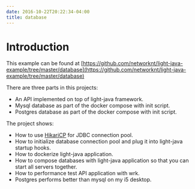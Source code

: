 ```yaml
---
date: 2016-10-22T20:22:34-04:00
title: database
---
```


# Introduction

This example can be found at [https://github.com/networknt/light-java-example/tree/master/database](https://github.com/networknt/light-java-example/tree/master/database)

There are three parts in this projects:

* An API implemented on top of light-java framework.
* Mysql database as part of the docker compose with init script.
* Postgres database as part of the docker compose with init script.

The project shows:

* How to use [HikariCP](https://github.com/brettwooldridge/HikariCP) for JDBC connection pool.
* How to initialize database connection pool and plug it into light-java startup hooks.
* How to dockerize light-java application.
* How to compose databases with light-java application so that you can start all servers together.
* How to performance test API application with wrk.
* Postgres performs better than mysql on my i5 desktop.


